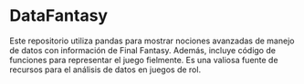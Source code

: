 # DataFantasy
Este repositorio utiliza pandas para mostrar nociones avanzadas de manejo de datos con información de Final Fantasy. Además, incluye código de funciones para representar el juego fielmente. Es una valiosa fuente de recursos para el análisis de datos en juegos de rol.
